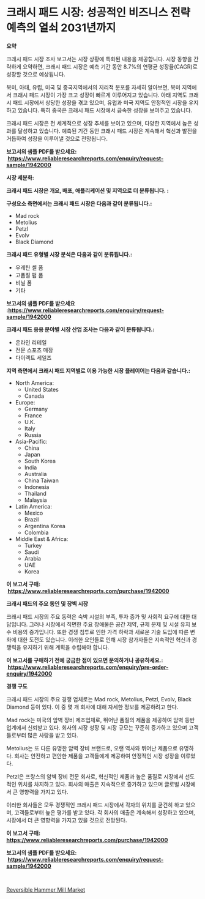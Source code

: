 <p><h1>크래시 패드 시장: 성공적인 비즈니스 전략 예측의 열쇠 2031년까지</h1></p><p><strong>요약</strong></p>
<p><p>크래시 패드 시장 조사 보고서는 시장 상황에 특화된 내용을 제공합니다. 시장 동향을 간략하게 요약하면, 크래시 패드 시장은 예측 기간 동안 8.7%의 연평균 성장율(CAGR)로 성장할 것으로 예상됩니다.</p><p>북미, 아태, 유럽, 미국 및 중국지역에서의 지리적 분포를 자세히 알아보면, 북미 지역에서 크래시 패드 시장이 가장 크고 성장이 빠르게 이루어지고 있습니다. 아태 지역도 크래시 패드 시장에서 상당한 성장을 겪고 있으며, 유럽과 미국 지역도 안정적인 시장을 유지하고 있습니다. 특히 중국은 크래시 패드 시장에서 급속한 성장을 보여주고 있습니다.</p><p>크래시 패드 시장은 전 세계적으로 성장 추세를 보이고 있으며, 다양한 지역에서 높은 성과를 달성하고 있습니다. 예측된 기간 동안 크래시 패드 시장은 계속해서 혁신과 발전을 거듭하여 성장을 이루어낼 것으로 전망됩니다.</p></p>
<p><strong>보고서의 샘플 PDF를 받으세요: &nbsp;<a href="https://www.reliableresearchreports.com/enquiry/request-sample/1942000">https://www.reliableresearchreports.com/enquiry/request-sample/1942000</a></strong></p>
<p><strong>시장 세분화:</strong></p>
<p><strong> 크래시 패드 시장은 개요, 배포, 애플리케이션 및 지역으로 더 분류됩니다. :</strong></p>
<p><strong>구성요소 측면에서는 크래시 패드 시장은 다음과 같이 분류됩니다.:</strong></p>
<p><ul><li>Mad rock</li><li>Metolius</li><li>Petzl</li><li>Evolv</li><li>Black Diamond</li></ul></p>
<p><strong> 크래시 패드 유형별 시장 분석은 다음과 같이 분류됩니다.:</strong></p>
<p><ul><li>우레탄 셀 폼</li><li>고품질 펌 폼</li><li>비닐 폼</li><li>기타</li></ul></p>
<p><strong>보고서의 샘플 PDF를 받으세요 :<a href="https://www.reliableresearchreports.com/enquiry/request-sample/1942000">https://www.reliableresearchreports.com/enquiry/request-sample/1942000</a></strong></p>
<p><strong> 크래시 패드 응용 분야별 시장 산업 조사는 다음과 같이 분류됩니다.:</strong></p>
<p><ul><li>온라인 리테일</li><li>전문 스포츠 매장</li><li>다이렉트 세일즈</li></ul></p>
<p><strong>지역 측면에서 크래시 패드 지역별로 이용 가능한 시장 플레이어는 다음과 같습니다.:</strong></p>
<p><ul>
    <li>
        North America:
        <ul>
            <li>United States</li>
            <li>Canada</li>
        </ul>
    </li>
    <li>
        Europe:
        <ul>
            <li>Germany</li>
            <li>France</li>
            <li>U.K.</li>
            <li>Italy</li>
            <li>Russia</li>
        </ul>
    </li>
    <li>
        Asia-Pacific:
        <ul>
            <li>China</li>
            <li>Japan</li>
            <li>South Korea</li>
            <li>India</li>
            <li>Australia</li>
            <li>China Taiwan</li>
            <li>Indonesia</li>
            <li>Thailand</li>
            <li>Malaysia</li>
        </ul>
    </li>
    <li>
        Latin America:
        <ul>
            <li>Mexico</li>
            <li>Brazil</li>
            <li>Argentina Korea</li>
            <li>Colombia</li>
        </ul>
    </li>
    <li>
        Middle East & Africa:
        <ul>
            <li>Turkey</li>
            <li>Saudi</li>
            <li>Arabia</li>
            <li>UAE</li>
            <li>Korea</li>
        </ul>
    </li>
    </ul></p>
<p><strong>이 보고서 구매: &nbsp;<a href="https://www.reliableresearchreports.com/purchase/1942000">https://www.reliableresearchreports.com/purchase/1942000</a></strong></p>
<p><strong>크래시 패드의 주요 동인 및 장벽 시장</strong></p>
<p><p>크래시 패드 시장의 주요 동력은 숙박 시설의 부족, 투자 증가 및 사회적 요구에 대한 대답입니다. 그러나 시장에서 직면한 주요 장애물은 공간 제약, 규제 문제 및 시설 유지 보수 비용의 증가입니다. 또한 경쟁 침투로 인한 가격 하락과 새로운 기술 도입에 따른 변화에 대한 도전도 있습니다. 이러한 요인들로 인해 시장 참가자들은 지속적인 혁신과 경쟁력을 유지하기 위해 계획을 수립해야 합니다.</p></p>
<p><strong>이 보고서를 구매하기 전에 궁금한 점이 있으면 문의하거나 공유하세요.: &nbsp;<a href="https://www.reliableresearchreports.com/enquiry/pre-order-enquiry/1942000">https://www.reliableresearchreports.com/enquiry/pre-order-enquiry/1942000</a></strong></p>
<p><strong>경쟁 구도</strong></p>
<p><p>크래시 패드 시장의 주요 경쟁 업체로는 Mad rock, Metolius, Petzl, Evolv, Black Diamond 등이 있다. 이 중 몇 개 회사에 대해 자세한 정보를 제공하려고 한다. </p><p>Mad rock는 미국의 암벽 장비 제조업체로, 뛰어난 품질의 제품을 제공하여 암벽 등반 업계에서 신뢰받고 있다. 회사의 시장 성장 및 시장 규모는 꾸준히 증가하고 있으며 고객들로부터 많은 사랑을 받고 있다.</p><p>Metolius는 또 다른 유명한 암벽 장비 브랜드로, 오랜 역사와 뛰어난 제품으로 유명하다. 회사는 안전하고 편안한 제품을 고객들에게 제공하여 안정적인 시장 성장을 이루었다.</p><p>Petzl은 프랑스의 암벽 장비 전문 회사로, 혁신적인 제품과 높은 품질로 시장에서 선도적인 위치를 차지하고 있다. 회사의 매출은 지속적으로 증가하고 있으며 글로벌 시장에서 큰 영향력을 가지고 있다.</p><p>이러한 회사들은 모두 경쟁적인 크래시 패드 시장에서 각자의 위치를 굳건히 하고 있으며, 고객들로부터 높은 평가를 받고 있다. 각 회사의 매출은 계속해서 성장하고 있으며, 시장에서 더 큰 영향력을 가지고 있을 것으로 전망된다.</p></p>
<p><strong>이 보고서 구매: &nbsp; <a href="https://www.reliableresearchreports.com/purchase/1942000">https://www.reliableresearchreports.com/purchase/1942000</a></strong></p>
<p><strong>보고서의 샘플 PDF를 받으세요: &nbsp;<a href="https://www.reliableresearchreports.com/enquiry/request-sample/1942000">https://www.reliableresearchreports.com/enquiry/request-sample/1942000</a></strong><strong></strong></p>
<p>&nbsp;</p>
<p><p><a href="https://view.publitas.com/reportprime-1/reversible-hammer-mill-market-size-2024-2031-global-industrial-analysis-key-geographical-regions-market-share-top-key-players-product-types-and-forecast-research-report/">Reversible Hammer Mill Market</a></p></p>